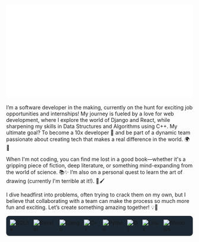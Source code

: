 ![](img.svg)

I’m a software developer in the making, currently on the hunt for exciting job opportunities and internships! My journey is fueled by a love for web development, where I explore the world of Django and React, while sharpening my skills in Data Structures and Algorithms using C++. My ultimate goal? To become a 10x developer 👀 and be part of a dynamic team passionate about creating tech that makes a real difference in the world. 🌍🚀

When I'm not coding, you can find me lost in a good book—whether it's a gripping piece of fiction, deep literature, or something mind-expanding from the world of science. 📚✨ I’m also on a personal quest to learn the art of drawing (currently I'm terrible at it!). 🎨🖌️

I dive headfirst into problems, often trying to crack them on my own, but I believe that collaborating with a team can make the process so much more fun and exciting. Let’s create something amazing together! 💡🤝

 <div style="display: flex; align-items: center; gap: 10px; background-color: #1c2833 ; padding: 10px; border-radius: 8px;">
    <img src="https://img.shields.io/badge/sqlite-%2307405e.svg?style=for-the-badge&logo=sqlite&logoColor=white" alt="SQLite">
    <img src="https://img.shields.io/badge/blender-%23F5792A.svg?style=for-the-badge&logo=blender&logoColor=white" alt="Blender">
    <img src="https://img.shields.io/badge/django-%23092E20.svg?style=for-the-badge&logo=django&logoColor=white" alt="Django">
    <img src="https://img.shields.io/badge/c++-%2300599C.svg?style=for-the-badge&logo=c%2B%2B&logoColor=white" alt="C++">
    <img src="https://img.shields.io/badge/python-3670A0?style=for-the-badge&logo=python&logoColor=ffdd54" alt="Python">
    <img src="https://img.shields.io/badge/git-%23F05033.svg?style=for-the-badge&logo=git&logoColor=white" alt="Git">
    <img src="https://img.shields.io/badge/Linux-FCC624?style=for-the-badge&logo=linux&logoColor=black" alt="Linux">
    <img src="https://img.shields.io/badge/Windows-0078D6?style=for-the-badge&logo=windows&logoColor=white" alt="Windows">
</div>

